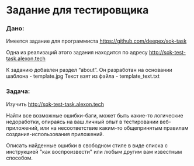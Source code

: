 # Задание для тестировщика

### Дано:

Имеется задание для программиста
https://github.com/deepex/sok-task

Одна из реализаций этого задания находится по адресу
http://sok-test-task.alexon.tech

К заданию добавлен раздел “about”.
Он разработан на основании шаблона - template.jpg
Текст взят из файла - template_text.txt

### Задача:

Изучить
http://sok-test-task.alexon.tech

Найти все возможные ошибки-баги,
может быть какие-то логические недоработки, опираясь на ваш личный опыт в тестировании веб-приложений,
или на несоответствие каким-то общепринятым правилам создания-использования приложений.

Описать найденные ошибки в свободном стиле в виде списка с инструкцией "как воспроизвести"
или любым другим вам известным способом.
